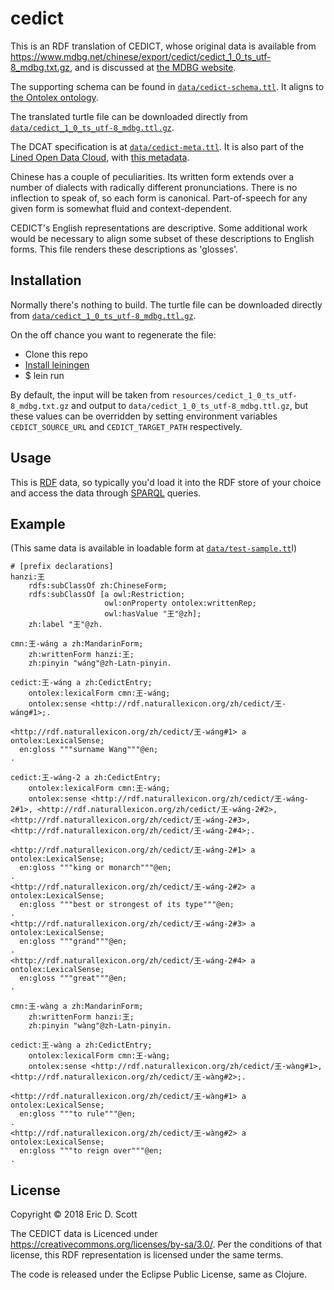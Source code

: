 # cedict

This is an RDF translation of CEDICT, whose original data is available
from
<https://www.mdbg.net/chinese/export/cedict/cedict_1_0_ts_utf-8_mdbg.txt.gz>,
and is discussed at [the MDBG website](https://www.mdbg.net/chinese/dictionary?page=cedict).


The supporting schema can be found in [`data/cedict-schema.ttl`](https://github.com/ont-app/cedict/blob/master/data/cedict-schema.ttl). It
aligns to [the Ontolex ontology](https://www.w3.org/2016/05/ontolex/).

The translated turtle file can be downloaded directly from
[`data/cedict_1_0_ts_utf-8_mdbg.ttl.gz`](https://github.com/ont-app/cedict/blob/master/data/cedict_1_0_ts_utf-8_mdbg.ttl.gz).

The DCAT specification is at [`data/cedict-meta.ttl`](https://github.com/ont-app/cedict/blob/master/data/cedict-meta.ttl). It is also part of the [Lined Open Data Cloud](https://lod-cloud.net/#), with [this metadata](https://lod-cloud.net/dataset/http://rdf.naturallexicon.org/zh/ont/Cedict).

Chinese has a couple of peculiarities. Its written form extends over a
number of dialects with radically different pronunciations. There is
no inflection to speak of, so each form is canonical. Part-of-speech
for any given form is somewhat fluid and context-dependent.

CEDICT's English representations are descriptive. Some additional work
would be necessary to align some subset of these descriptions to
English forms. This file renders these descriptions as 'glosses'.

## Installation

Normally there's nothing to build. The turtle file can be downloaded directly from
[`data/cedict_1_0_ts_utf-8_mdbg.ttl.gz`](https://github.com/ont-app/cedict/blob/master/data/cedict_1_0_ts_utf-8_mdbg.ttl.gz).

On the off chance you want to regenerate the file:

* Clone this repo
* [Install leiningen](https://leiningen.org/#install)
* $ lein run

By default, the input will be taken from
`resources/cedict_1_0_ts_utf-8_mdbg.txt.gz` and output to
`data/cedict_1_0_ts_utf-8_mdbg.ttl.gz`, but these values can be
overridden by setting environment variables `CEDICT_SOURCE_URL` and
`CEDICT_TARGET_PATH` respectively.


## Usage

This is [RDF](https://en.wikipedia.org/wiki/Resource_Description_Framework) data, so typically you'd load it into the RDF store of your choice and access the data through [SPARQL](https://en.wikipedia.org/wiki/SPARQL) queries.


## Example 

(This same data is available in loadable form at [`data/test-sample.tt`](https://github.com/ont-app/cedict/blob/master/data/test-sample.ttl)l)

~~~~
# [prefix declarations]
hanzi:王
    rdfs:subClassOf zh:ChineseForm;
    rdfs:subClassOf [a owl:Restriction;
                     owl:onProperty ontolex:writtenRep;
                     owl:hasValue "王"@zh];
    zh:label "王"@zh.
  
cmn:王-wáng a zh:MandarinForm;
    zh:writtenForm hanzi:王;
    zh:pinyin "wáng"@zh-Latn-pinyin.

cedict:王-wáng a zh:CedictEntry;
    ontolex:lexicalForm cmn:王-wáng;
    ontolex:sense <http://rdf.naturallexicon.org/zh/cedict/王-wáng#1>;.

<http://rdf.naturallexicon.org/zh/cedict/王-wáng#1> a ontolex:LexicalSense;
  en:gloss """surname Wang"""@en;
.

cedict:王-wáng-2 a zh:CedictEntry;
    ontolex:lexicalForm cmn:王-wáng;
    ontolex:sense <http://rdf.naturallexicon.org/zh/cedict/王-wáng-2#1>, <http://rdf.naturallexicon.org/zh/cedict/王-wáng-2#2>, <http://rdf.naturallexicon.org/zh/cedict/王-wáng-2#3>, <http://rdf.naturallexicon.org/zh/cedict/王-wáng-2#4>;.

<http://rdf.naturallexicon.org/zh/cedict/王-wáng-2#1> a ontolex:LexicalSense;
  en:gloss """king or monarch"""@en;
.
<http://rdf.naturallexicon.org/zh/cedict/王-wáng-2#2> a ontolex:LexicalSense;
  en:gloss """best or strongest of its type"""@en;
.
<http://rdf.naturallexicon.org/zh/cedict/王-wáng-2#3> a ontolex:LexicalSense;
  en:gloss """grand"""@en;
.
<http://rdf.naturallexicon.org/zh/cedict/王-wáng-2#4> a ontolex:LexicalSense;
  en:gloss """great"""@en;
.

cmn:王-wàng a zh:MandarinForm;
    zh:writtenForm hanzi:王;
    zh:pinyin "wàng"@zh-Latn-pinyin.

cedict:王-wàng a zh:CedictEntry;
    ontolex:lexicalForm cmn:王-wàng;
    ontolex:sense <http://rdf.naturallexicon.org/zh/cedict/王-wàng#1>, <http://rdf.naturallexicon.org/zh/cedict/王-wàng#2>;.

<http://rdf.naturallexicon.org/zh/cedict/王-wàng#1> a ontolex:LexicalSense;
  en:gloss """to rule"""@en;
.
<http://rdf.naturallexicon.org/zh/cedict/王-wàng#2> a ontolex:LexicalSense;
  en:gloss """to reign over"""@en;
.
~~~~

## License

Copyright © 2018 Eric D. Scott

The CEDICT data is Licenced under
<https://creativecommons.org/licenses/by-sa/3.0/>. Per the conditions
of that license, this RDF representation is licensed under the same
terms. 

The code is released under the Eclipse Public License, same as Clojure.

